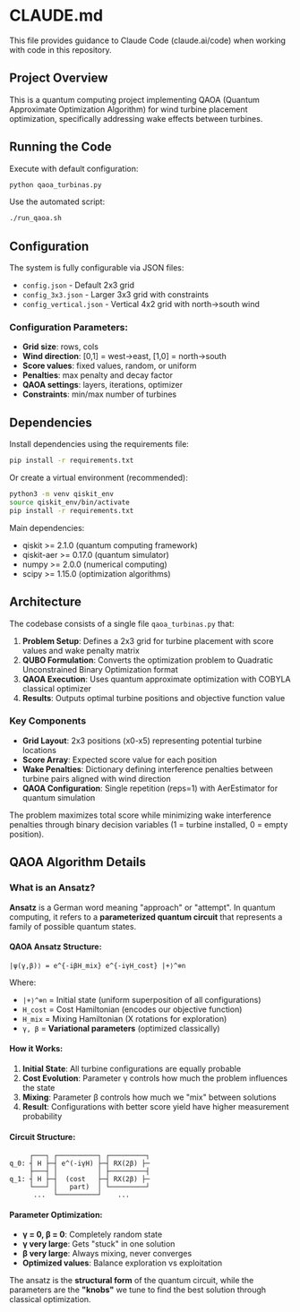 # CLAUDE.md

This file provides guidance to Claude Code (claude.ai/code) when working with code in this repository.

## Project Overview

This is a quantum computing project implementing QAOA (Quantum Approximate Optimization Algorithm) for wind turbine placement optimization, specifically addressing wake effects between turbines.

## Running the Code

Execute with default configuration:
```bash
python qaoa_turbinas.py
```

Use the automated script:
```bash
./run_qaoa.sh
```

## Configuration

The system is fully configurable via JSON files:

- `config.json` - Default 2x3 grid
- `config_3x3.json` - Larger 3x3 grid with constraints
- `config_vertical.json` - Vertical 4x2 grid with north→south wind

### Configuration Parameters:
- **Grid size**: rows, cols
- **Wind direction**: [0,1] = west→east, [1,0] = north→south  
- **Score values**: fixed values, random, or uniform
- **Penalties**: max penalty and decay factor
- **QAOA settings**: layers, iterations, optimizer
- **Constraints**: min/max number of turbines

## Dependencies

Install dependencies using the requirements file:
```bash
pip install -r requirements.txt
```

Or create a virtual environment (recommended):
```bash
python3 -m venv qiskit_env
source qiskit_env/bin/activate
pip install -r requirements.txt
```

Main dependencies:
- qiskit >= 2.1.0 (quantum computing framework)
- qiskit-aer >= 0.17.0 (quantum simulator)
- numpy >= 2.0.0 (numerical computing)
- scipy >= 1.15.0 (optimization algorithms)

## Architecture

The codebase consists of a single file `qaoa_turbinas.py` that:

1. **Problem Setup**: Defines a 2x3 grid for turbine placement with score values and wake penalty matrix
2. **QUBO Formulation**: Converts the optimization problem to Quadratic Unconstrained Binary Optimization format
3. **QAOA Execution**: Uses quantum approximate optimization with COBYLA classical optimizer
4. **Results**: Outputs optimal turbine positions and objective function value

### Key Components

- **Grid Layout**: 2x3 positions (x0-x5) representing potential turbine locations
- **Score Array**: Expected score value for each position
- **Wake Penalties**: Dictionary defining interference penalties between turbine pairs aligned with wind direction
- **QAOA Configuration**: Single repetition (reps=1) with AerEstimator for quantum simulation

The problem maximizes total score while minimizing wake interference penalties through binary decision variables (1 = turbine installed, 0 = empty position).

## QAOA Algorithm Details

### What is an Ansatz?

**Ansatz** is a German word meaning "approach" or "attempt". In quantum computing, it refers to a **parameterized quantum circuit** that represents a family of possible quantum states.

#### QAOA Ansatz Structure:
```
|ψ(γ,β)⟩ = e^{-iβH_mix} e^{-iγH_cost} |+⟩^⊗n
```

Where:
- `|+⟩^⊗n` = Initial state (uniform superposition of all configurations)
- `H_cost` = Cost Hamiltonian (encodes our objective function)
- `H_mix` = Mixing Hamiltonian (X rotations for exploration)
- `γ, β` = **Variational parameters** (optimized classically)

#### How it Works:

1. **Initial State**: All turbine configurations are equally probable
2. **Cost Evolution**: Parameter γ controls how much the problem influences the state
3. **Mixing**: Parameter β controls how much we "mix" between solutions
4. **Result**: Configurations with better score yield have higher measurement probability

#### Circuit Structure:
```
     ┌───┐ ┌──────────┐ ┌─────────┐
q_0: ┤ H ├─┤ e^(-iγH) ├─┤ RX(2β) ├─
     ├───┤ │          │ ├─────────┤
q_1: ┤ H ├─┤  (cost   ├─┤ RX(2β) ├─
     └───┘ │   part)  │ └─────────┘
      ...  └──────────┘    ...
```

#### Parameter Optimization:
- **γ = 0, β = 0**: Completely random state
- **γ very large**: Gets "stuck" in one solution  
- **β very large**: Always mixing, never converges
- **Optimized values**: Balance exploration vs exploitation

The ansatz is the **structural form** of the quantum circuit, while the parameters are the **"knobs"** we tune to find the best solution through classical optimization.